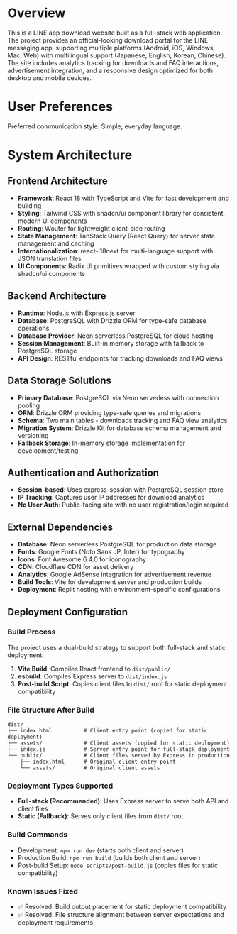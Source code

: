 # Overview

This is a LINE app download website built as a full-stack web application. The project provides an official-looking download portal for the LINE messaging app, supporting multiple platforms (Android, iOS, Windows, Mac, Web) with multilingual support (Japanese, English, Korean, Chinese). The site includes analytics tracking for downloads and FAQ interactions, advertisement integration, and a responsive design optimized for both desktop and mobile devices.

# User Preferences

Preferred communication style: Simple, everyday language.

# System Architecture

## Frontend Architecture
- **Framework**: React 18 with TypeScript and Vite for fast development and building
- **Styling**: Tailwind CSS with shadcn/ui component library for consistent, modern UI components
- **Routing**: Wouter for lightweight client-side routing
- **State Management**: TanStack Query (React Query) for server state management and caching
- **Internationalization**: react-i18next for multi-language support with JSON translation files
- **UI Components**: Radix UI primitives wrapped with custom styling via shadcn/ui components

## Backend Architecture
- **Runtime**: Node.js with Express.js server
- **Database**: PostgreSQL with Drizzle ORM for type-safe database operations
- **Database Provider**: Neon serverless PostgreSQL for cloud hosting
- **Session Management**: Built-in memory storage with fallback to PostgreSQL storage
- **API Design**: RESTful endpoints for tracking downloads and FAQ views

## Data Storage Solutions
- **Primary Database**: PostgreSQL via Neon serverless with connection pooling
- **ORM**: Drizzle ORM providing type-safe queries and migrations
- **Schema**: Two main tables - downloads tracking and FAQ view analytics
- **Migration System**: Drizzle Kit for database schema management and versioning
- **Fallback Storage**: In-memory storage implementation for development/testing

## Authentication and Authorization
- **Session-based**: Uses express-session with PostgreSQL session store
- **IP Tracking**: Captures user IP addresses for download analytics
- **No User Auth**: Public-facing site with no user registration/login required

## External Dependencies
- **Database**: Neon serverless PostgreSQL for production data storage
- **Fonts**: Google Fonts (Noto Sans JP, Inter) for typography
- **Icons**: Font Awesome 6.4.0 for iconography
- **CDN**: Cloudflare CDN for asset delivery
- **Analytics**: Google AdSense integration for advertisement revenue
- **Build Tools**: Vite for development server and production builds
- **Deployment**: Replit hosting with environment-specific configurations

## Deployment Configuration

### Build Process
The project uses a dual-build strategy to support both full-stack and static deployment:

1. **Vite Build**: Compiles React frontend to `dist/public/`
2. **esbuild**: Compiles Express server to `dist/index.js`
3. **Post-build Script**: Copies client files to `dist/` root for static deployment compatibility

### File Structure After Build
```
dist/
├── index.html          # Client entry point (copied for static deployment)
├── assets/             # Client assets (copied for static deployment)
├── index.js            # Server entry point for full-stack deployment
└── public/             # Client files served by Express in production
    ├── index.html      # Original client entry point
    └── assets/         # Original client assets
```

### Deployment Types Supported
- **Full-stack (Recommended)**: Uses Express server to serve both API and client files
- **Static (Fallback)**: Serves only client files from `dist/` root

### Build Commands
- Development: `npm run dev` (starts both client and server)
- Production Build: `npm run build` (builds both client and server)
- Post-build Setup: `node scripts/post-build.js` (copies files for static compatibility)

### Known Issues Fixed
- ✅ Resolved: Build output placement for static deployment compatibility
- ✅ Resolved: File structure alignment between server expectations and deployment requirements
